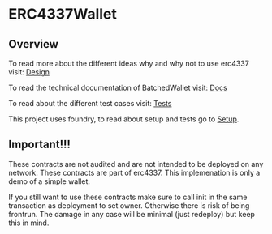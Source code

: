 # ERC4337Wallet

## Overview

To read more about the different ideas why and why not to use erc4337 visit:
[Design](Docs/Design.md)  

To read the technical documentation of BatchedWallet visit:
[Docs](Docs/BatchedWallet.md)

To read about the different test cases visit:
[Tests](Docs/Test.md)

This project uses foundry, to read about setup and tests go to [Setup](/ERC4337Wallet/README.md). 

## Important!!!

These contracts are not audited and are not intended to be deployed on any network.
These contracts are part of erc4337. This implemenation is only a demo of a simple wallet.

If you still want to use these contracts make sure to call init in the same transaction as deployment to set owner.
Otherwise there is risk of being frontrun. The damage in any case will be minimal (just redeploy) but keep this in mind.
